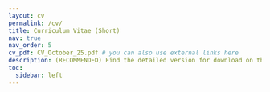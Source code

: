 ```yaml
---
layout: cv
permalink: /cv/
title: Curriculum Vitae (Short)
nav: true
nav_order: 5
cv_pdf: CV_October_25.pdf # you can also use external links here
description: (RECOMMENDED) Find the detailed version for download on the right --->
toc:
  sidebar: left
---
```


